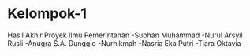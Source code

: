 # Kelompok-1
Hasil Akhir Proyek Ilmu Pemerintahan
-Subhan Muhammad
-Nurul Arsyil Rusli
-Anugra S.A. Dunggio
-Nurhikmah
-Nasria Eka Putri
-Tiara Oktavia
